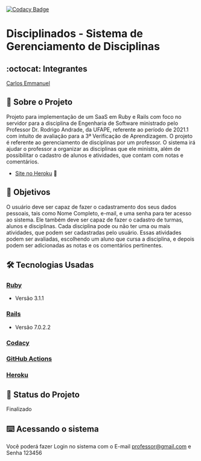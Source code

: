 [![Codacy Badge](https://app.codacy.com/project/badge/Grade/771d82121b894f0193a09fe0deb60c93)](https://www.codacy.com?utm_source=github.com&amp;utm_medium=referral&amp;utm_content=carlosemmanueldev/gerenciamento-disciplinas&amp;utm_campaign=Badge_Grade)
# Disciplinados - Sistema de Gerenciamento de Disciplinas
## :octocat: Integrantes
[Carlos Emmanuel](https://github.com/carlosemmanueldev)
## :page_with_curl: Sobre o Projeto
Projeto para implementação de um SaaS em Ruby e Rails com foco no servidor para a disciplina de Engenharia de Software 
ministrado pelo Professor Dr. Rodrigo Andrade, da UFAPE, referente ao período de 2021.1 com intuito de avaliação para a 
3ª Verificação de Aprendizagem. O projeto é referente ao gerenciamento de disciplinas por um professor. O sistema irá
ajudar o professor a organizar as disciplinas que ele ministra, além de possibilitar o cadastro de alunos e atividades, 
que contam com notas e comentários.

*   [Site no Heroku](https://quiet-waters-00056.herokuapp.com/) :robot:

## :round_pushpin: Objetivos
O usuário deve ser capaz de fazer o cadastramento dos seus dados pessoais, tais como Nome Completo, e-mail, e uma senha 
para ter acesso ao sistema. Ele também deve ser capaz de fazer o cadastro de turmas, alunos e disciplinas. Cada disciplina
pode ou não ter uma ou mais atividades, que podem ser cadastradas pelo usuário. Essas atividades podem ser avaliadas, 
escolhendo um aluno que cursa a disciplina, e depois podem ser adicionadas as notas e os comentários pertinentes. 
## :hammer_and_wrench: Tecnologias Usadas
### [Ruby](https://www.ruby-lang.org/pt/)
*   Versão 3.1.1
### [Rails](https://rubyonrails.org/)
*   Versão 7.0.2.2
### [Codacy](https://www.codacy.com/product)
### [GitHub Actions](https://github.com/features/actions)
### [Heroku](https://www.heroku.com/)
## :construction: Status do Projeto
Finalizado
## :keyboard: Acessando o sistema
Você poderá fazer Login no sistema com o E-mail professor@gmail.com e Senha 123456
